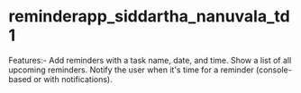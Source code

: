 # reminderapp_siddartha_nanuvala_td1
Features:-
Add reminders with a task name, date, and time.
Show a list of all upcoming reminders.
Notify the user when it's time for a reminder (console-based or with notifications).
